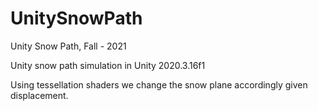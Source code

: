 # UnitySnowPath
Unity Snow Path, Fall - 2021

Unity snow path simulation in Unity 2020.3.16f1

Using tessellation shaders we change the snow plane accordingly given displacement.
